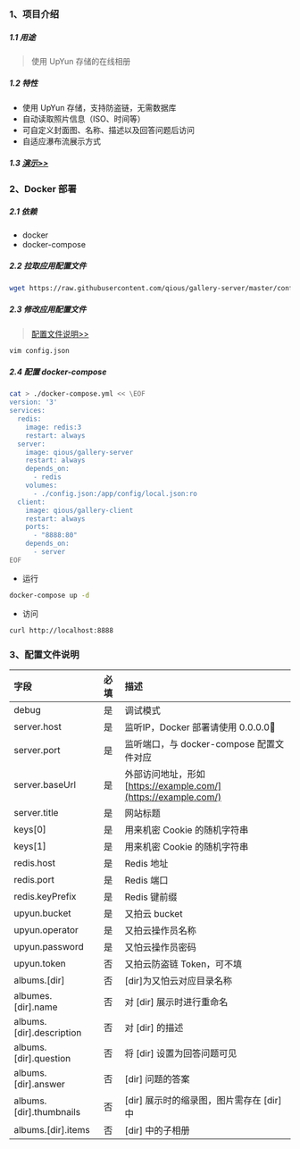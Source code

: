 ### 1、项目介绍

##### 1.1 用途

> 使用 UpYun 存储的在线相册

##### 1.2 特性

* 使用 UpYun 存储，支持防盗链，无需数据库
* 自动读取照片信息（ISO、时间等）
* 可自定义封面图、名称、描述以及回答问题后访问
* 自适应瀑布流展示方式

##### 1.3 [演示>>](https://gallery.qiujun.me/)

### 2、Docker 部署

##### 2.1 依赖

* docker
* docker-compose

##### 2.2 拉取应用配置文件

```bash
wget https://raw.githubusercontent.com/qious/gallery-server/master/config/default.json -O config.json
```

##### 2.3 修改应用配置文件

> [配置文件说明>>](#配置文件说明)

```bash
vim config.json
```

##### 2.4 配置 docker-compose

```bash
cat > ./docker-compose.yml << \EOF
version: '3'
services:
  redis:
    image: redis:3
    restart: always
  server:
    image: qious/gallery-server
    restart: always
    depends_on:
      - redis
    volumes:
      - ./config.json:/app/config/local.json:ro
  client:
    image: qious/gallery-client
    restart: always
    ports:
      - "8888:80"
    depends_on:
      - server
EOF
```

* 运行
```bash
docker-compose up -d
```

* 访问
```
curl http://localhost:8888
```

### 3、配置文件说明


| 字段   | 必填   | 描述   |
|:----|:----|:----|
| debug   | 是   | 调试模式   |
| server.host   | 是   | 监听IP，Docker 部署请使用 0.0.0.0   |
| server.port   | 是   | 监听端口，与 docker-compose 配置文件对应   |
| server.baseUrl   | 是   | 外部访问地址，形如 [https://example.com/](https://example.com/)   |
| server.title   | 是   | 网站标题   |
| keys[0]   | 是   | 用来机密 Cookie 的随机字符串   |
| keys[1]   | 是   | 用来机密 Cookie 的随机字符串   |
| redis.host   | 是   | Redis 地址   |
| redis.port   | 是   | Redis 端口   |
| redis.keyPrefix   | 是   | Redis 键前缀   |
| upyun.bucket   | 是   | 又拍云 bucket   |
| upyun.operator   | 是   | 又拍云操作员名称   |
| upyun.password   | 是   | 又怕云操作员密码   |
| upyun.token   | 否   | 又拍云防盗链 Token，可不填   |
| albums.[dir]   | 否   | [dir]为又怕云对应目录名称   |
| albumes.[dir].name   | 否   | 对 [dir] 展示时进行重命名   |
| albums.[dir].description   | 否   | 对 [dir] 的描述   |
| albums.[dir].question   | 否   | 将 [dir] 设置为回答问题可见   |
| albums.[dir].answer   | 否   | [dir] 问题的答案   |
| albums.[dir].thumbnails   | 否   | [dir] 展示时的缩录图，图片需存在 [dir] 中   |
| albums.[dir].items   | 否   | [dir] 中的子相册   |
